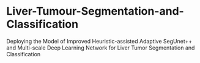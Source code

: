 # Liver-Tumour-Segmentation-and-Classification
Deploying the Model of Improved Heuristic-assisted Adaptive SegUnet++ and Multi-scale Deep Learning Network for Liver Tumor Segmentation and Classification
